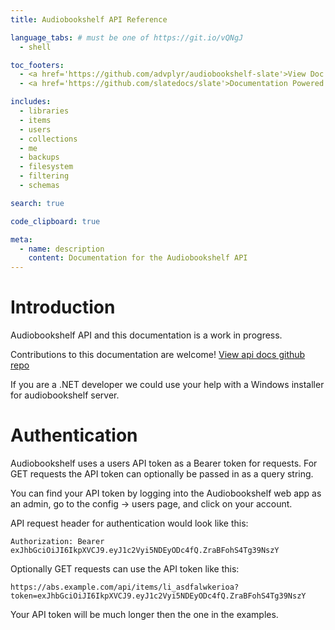 ```yaml
---
title: Audiobookshelf API Reference

language_tabs: # must be one of https://git.io/vQNgJ
  - shell

toc_footers:
  - <a href='https://github.com/advplyr/audiobookshelf-slate'>View Doc Source</a>
  - <a href='https://github.com/slatedocs/slate'>Documentation Powered by Slate</a>

includes:
  - libraries
  - items
  - users
  - collections
  - me
  - backups
  - filesystem
  - filtering
  - schemas

search: true

code_clipboard: true

meta:
  - name: description
    content: Documentation for the Audiobookshelf API
---
```


# Introduction

Audiobookshelf API and this documentation is a work in progress.

Contributions to this documentation are welcome! [View api docs github repo](https://github.com/advplyr/audiobookshelf-slate)

If you are a .NET developer we could use your help with a Windows installer for audiobookshelf server.

# Authentication

Audiobookshelf uses a users API token as a Bearer token for requests. For GET requests the API token can optionally be passed in as a query string.

You can find your API token by logging into the Audiobookshelf web app as an admin, go to the config -> users page, and click on your account.

API request header for authentication would look like this:

`Authorization: Bearer exJhbGciOiJI6IkpXVCJ9.eyJ1c2Vyi5NDEyODc4fQ.ZraBFohS4Tg39NszY`

Optionally GET requests can use the API token like this:

`https://abs.example.com/api/items/li_asdfalwkerioa?token=exJhbGciOiJI6IkpXVCJ9.eyJ1c2Vyi5NDEyODc4fQ.ZraBFohS4Tg39NszY`

<aside class="notice">
Your API token will be much longer then the one in the examples.
</aside>

